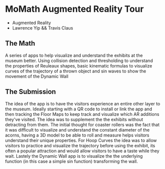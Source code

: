 # MoMath Augmented Reality Tour
- Augmented Reality
- Lawrence Yip && Travis Claus
## The Math
A series of apps to help visualize and understand the exhibits at the museum better. Using collision detection and thresholding to understand the properties of Reuleaux shapes, basic kinematic formulas to visualize curves of the trajectory of a thrown object and sin waves to show the movement of the Dynamic Wall

## The Submission
The idea of the app is to have the visitors experience an entire other layer to the museum. Ideally starting with a QR code to install or link the app and then tracking the Floor Maps to keep track and visualize which AR additions they've visited. The idea was to supplement the the exhibits without detracting from them. The initial thought for coaster rollers was the fact that it was difficult to visualize and understand the constant diameter of the acorns, having a 3D model to be able to roll and measure helps visitors understand their unique properties. For Hoop Curves the idea was to allow visitors to practice and visualize the trajectory before using the exhibit, its often a popular attraction and would allow visitors to have a taste while they wait. Lastely the Dynamic Wall app is to visualize the the underlying function (in this case a simple sin function) transforming the wall.
